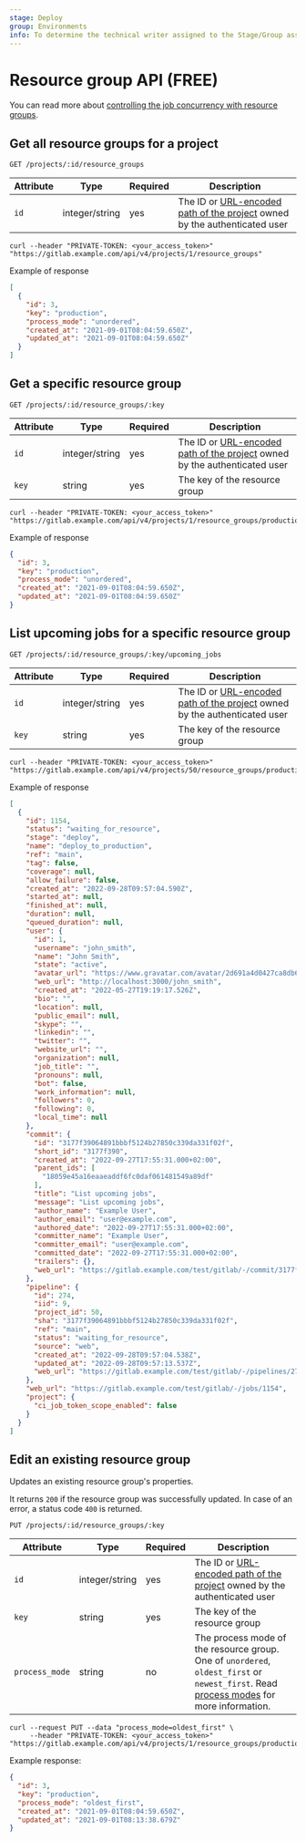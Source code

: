 ```yaml
---
stage: Deploy
group: Environments
info: To determine the technical writer assigned to the Stage/Group associated with this page, see https://about.gitlab.com/handbook/product/ux/technical-writing/#assignments
---
```


# Resource group API **(FREE)**

You can read more about [controlling the job concurrency with resource groups](../ci/resource_groups/index.md).

## Get all resource groups for a project

```plaintext
GET /projects/:id/resource_groups
```

| Attribute | Type    | Required | Description         |
|-----------|---------|----------|---------------------|
| `id`      | integer/string     | yes      | The ID or [URL-encoded path of the project](rest/index.md#namespaced-path-encoding) owned by the authenticated user |

```shell
curl --header "PRIVATE-TOKEN: <your_access_token>" "https://gitlab.example.com/api/v4/projects/1/resource_groups"
```

Example of response

```json
[
  {
    "id": 3,
    "key": "production",
    "process_mode": "unordered",
    "created_at": "2021-09-01T08:04:59.650Z",
    "updated_at": "2021-09-01T08:04:59.650Z"
  }
]
```

## Get a specific resource group

```plaintext
GET /projects/:id/resource_groups/:key
```

| Attribute | Type    | Required | Description         |
|-----------|---------|----------|---------------------|
| `id`      | integer/string     | yes      | The ID or [URL-encoded path of the project](rest/index.md#namespaced-path-encoding) owned by the authenticated user |
| `key`     | string  | yes      | The key of the resource group |

```shell
curl --header "PRIVATE-TOKEN: <your_access_token>" "https://gitlab.example.com/api/v4/projects/1/resource_groups/production"
```

Example of response

```json
{
  "id": 3,
  "key": "production",
  "process_mode": "unordered",
  "created_at": "2021-09-01T08:04:59.650Z",
  "updated_at": "2021-09-01T08:04:59.650Z"
}
```

## List upcoming jobs for a specific resource group

```plaintext
GET /projects/:id/resource_groups/:key/upcoming_jobs
```

| Attribute | Type    | Required | Description         |
|-----------|---------|----------|---------------------|
| `id`      | integer/string     | yes      | The ID or [URL-encoded path of the project](rest/index.md#namespaced-path-encoding) owned by the authenticated user |
| `key`     | string  | yes      | The key of the resource group |

```shell
curl --header "PRIVATE-TOKEN: <your_access_token>" "https://gitlab.example.com/api/v4/projects/50/resource_groups/production/upcoming_jobs"
```

Example of response

```json
[
  {
    "id": 1154,
    "status": "waiting_for_resource",
    "stage": "deploy",
    "name": "deploy_to_production",
    "ref": "main",
    "tag": false,
    "coverage": null,
    "allow_failure": false,
    "created_at": "2022-09-28T09:57:04.590Z",
    "started_at": null,
    "finished_at": null,
    "duration": null,
    "queued_duration": null,
    "user": {
      "id": 1,
      "username": "john_smith",
      "name": "John Smith",
      "state": "active",
      "avatar_url": "https://www.gravatar.com/avatar/2d691a4d0427ca8db6efc3924a6408ba?s=80\u0026d=identicon",
      "web_url": "http://localhost:3000/john_smith",
      "created_at": "2022-05-27T19:19:17.526Z",
      "bio": "",
      "location": null,
      "public_email": null,
      "skype": "",
      "linkedin": "",
      "twitter": "",
      "website_url": "",
      "organization": null,
      "job_title": "",
      "pronouns": null,
      "bot": false,
      "work_information": null,
      "followers": 0,
      "following": 0,
      "local_time": null
    },
    "commit": {
      "id": "3177f39064891bbbf5124b27850c339da331f02f",
      "short_id": "3177f390",
      "created_at": "2022-09-27T17:55:31.000+02:00",
      "parent_ids": [
        "18059e45a16eaaeaddf6fc0daf061481549a89df"
      ],
      "title": "List upcoming jobs",
      "message": "List upcoming jobs",
      "author_name": "Example User",
      "author_email": "user@example.com",
      "authored_date": "2022-09-27T17:55:31.000+02:00",
      "committer_name": "Example User",
      "committer_email": "user@example.com",
      "committed_date": "2022-09-27T17:55:31.000+02:00",
      "trailers": {},
      "web_url": "https://gitlab.example.com/test/gitlab/-/commit/3177f39064891bbbf5124b27850c339da331f02f"
    },
    "pipeline": {
      "id": 274,
      "iid": 9,
      "project_id": 50,
      "sha": "3177f39064891bbbf5124b27850c339da331f02f",
      "ref": "main",
      "status": "waiting_for_resource",
      "source": "web",
      "created_at": "2022-09-28T09:57:04.538Z",
      "updated_at": "2022-09-28T09:57:13.537Z",
      "web_url": "https://gitlab.example.com/test/gitlab/-/pipelines/274"
    },
    "web_url": "https://gitlab.example.com/test/gitlab/-/jobs/1154",
    "project": {
      "ci_job_token_scope_enabled": false
    }
  }
]
```

## Edit an existing resource group

Updates an existing resource group's properties.

It returns `200` if the resource group was successfully updated. In case of an error, a status code `400` is returned.

```plaintext
PUT /projects/:id/resource_groups/:key
```

| Attribute       | Type    | Required                          | Description                      |
| --------------- | ------- | --------------------------------- | -------------------------------  |
| `id`            | integer/string | yes                        | The ID or [URL-encoded path of the project](rest/index.md#namespaced-path-encoding) owned by the authenticated user            |
| `key`           | string  | yes                               | The key of the resource group |
| `process_mode`  | string  | no                                | The process mode of the resource group. One of `unordered`, `oldest_first` or `newest_first`. Read [process modes](../ci/resource_groups/index.md#process-modes) for more information. |

```shell
curl --request PUT --data "process_mode=oldest_first" \
     --header "PRIVATE-TOKEN: <your_access_token>" "https://gitlab.example.com/api/v4/projects/1/resource_groups/production"
```

Example response:

```json
{
  "id": 3,
  "key": "production",
  "process_mode": "oldest_first",
  "created_at": "2021-09-01T08:04:59.650Z",
  "updated_at": "2021-09-01T08:13:38.679Z"
}
```
